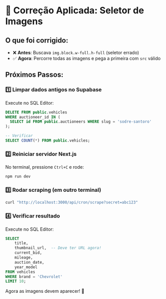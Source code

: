 # 🔧 Correção Aplicada: Seletor de Imagens

## O que foi corrigido:
- ❌ **Antes**: Buscava `img.block.w-full.h-full` (seletor errado)
- ✅ **Agora**: Percorre todas as imagens e pega a primeira com `src` válido

## Próximos Passos:

### 1️⃣ Limpar dados antigos no Supabase
Execute no SQL Editor:
```sql
DELETE FROM public.vehicles 
WHERE auctioneer_id IN (
  SELECT id FROM public.auctioneers WHERE slug = 'sodre-santoro'
);

-- Verificar
SELECT COUNT(*) FROM public.vehicles;
```

### 2️⃣ Reiniciar servidor Next.js
No terminal, pressione `Ctrl+C` e rode:
```bash
npm run dev
```

### 3️⃣ Rodar scraping (em outro terminal)
```bash
curl "http://localhost:3000/api/cron/scrape?secret=abc123"
```

### 4️⃣ Verificar resultado
Execute no SQL Editor:
```sql
SELECT 
    title,
    thumbnail_url,  -- Deve ter URL agora!
    current_bid,
    mileage,
    auction_date,
    year_model
FROM vehicles
WHERE brand = 'Chevrolet'
LIMIT 10;
```

Agora as imagens devem aparecer! 📸


